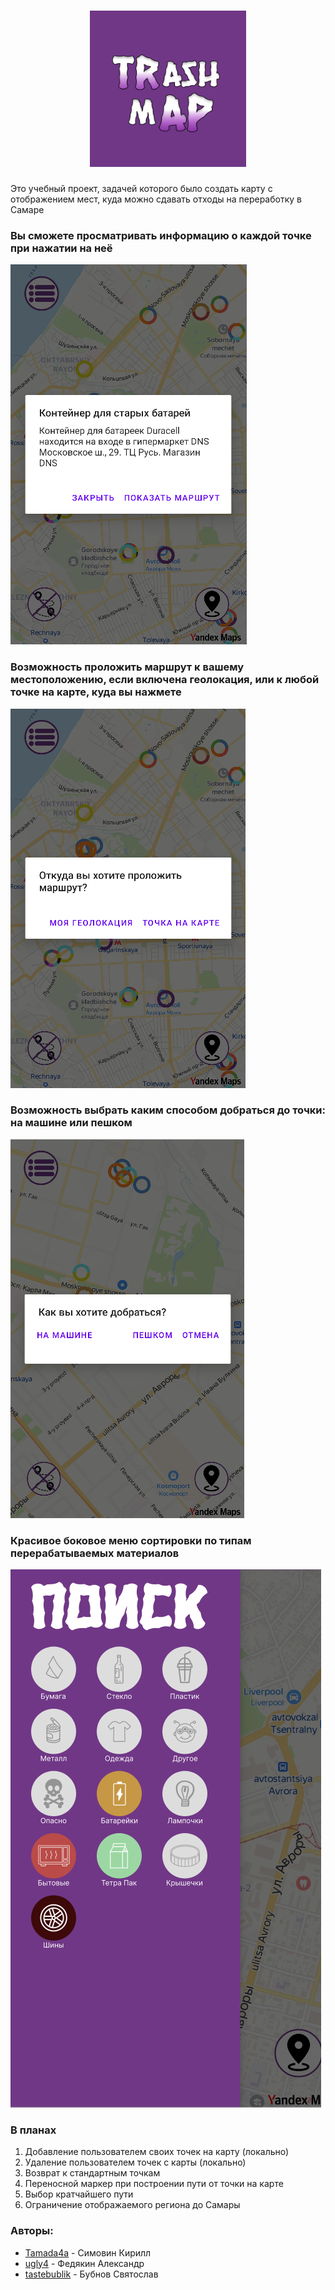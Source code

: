 <h1 align="center"><img src="https://github.com/Tamada4a/samara_recyclerbin_map/blob/main/design/logo.png?raw=true" height="250"/></h1>

Это учебный проект, задачей которого было создать карту с отображением мест, куда можно сдавать отходы на переработку в Самаре

### Вы сможете просматривать информацию о каждой точке при нажатии на неё
![ShowInfo](https://github.com/Tamada4a/samara_recyclerbin_map/blob/main/design/ShowInfo.png?raw=true)
### Возможность проложить маршрут к вашему местоположению, если включена геолокация, или к любой точке на карте, куда вы нажмете
![ChooseStartPoint](https://github.com/Tamada4a/samara_recyclerbin_map/blob/main/design/ChooseStartPoint.png?raw=true)
### Возможность выбрать каким способом добраться до точки: на машине или пешком
![CreateRoute](https://github.com/Tamada4a/samara_recyclerbin_map/blob/main/design/CreateRoute.png?raw=true)
### Красивое боковое меню сортировки по типам перерабатываемых материалов
![SideBarMenu](https://github.com/Tamada4a/samara_recyclerbin_map/blob/main/design/SideBarMenu.png?raw=true)
### В планах
1. Добавление пользователем своих точек на карту (локально)
2. Удаление пользователем точек с карты (локально)
3. Возврат к стандартным точкам
4. Переносной маркер при построении пути от точки на карте
5. Выбор кратчайшего пути
6. Ограничение отображаемого региона до Самары
### Авторы:
- [Tamada4a](https://github.com/Tamada4a) - Симовин Кирилл
- [ugly4](https://github.com/ugly4) - Федякин Александр
- [tastebublik](https://github.com/tastebublik) - Бубнов Святослав
